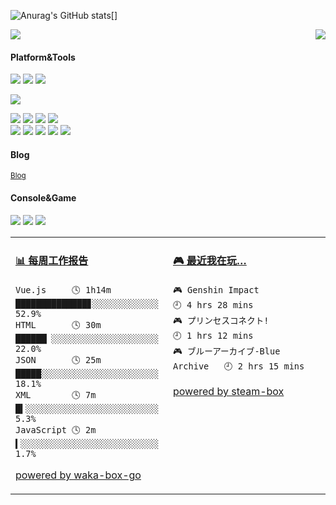 ![Anurag's GitHub stats](https://github-readme-stats.vercel.app/api?username=TinaACG&show_icons=true&theme=radical)[]
<p>
  <a href="https://count.getloli.com/"><img src="https://count.getloli.com/get/@github.readme?theme=TinaACG"></a>
  <img src="https://weather-icon.journeyad.repl.co/@riben?v=1" align="right">
</p>

#### Platform&Tools
[![](https://img.shields.io/badge/OS-Arch%20Linux-33aadd?style=flat-square&logo=arch-linux&logoColor=ffffff)](https://www.archlinux.org/)
[![](https://img.shields.io/badge/Windows-11-4e9eee?style=flat-square&logo=windows&logoColor=ffffff)](https://www.microsoft.com/windows/windows-11)
[![](https://img.shields.io/badge/IDE-Visual%20Studio%20Code-blue?style=flat-square&logo=visual-studio-code&logoColor=ffffff)](https://code.visualstudio.com/)

[![](https://img.shields.io/badge/iPhone-XS-999999?style=flat-square&logo=apple&logoColor=ffffff)](https://www.apple.com/)

[![](https://img.shields.io/badge/-TypeScript-007acc?style=flat-square&logo=typescript&logoColor=white)](https://www.typescriptlang.org/)
[![](https://img.shields.io/badge/-CSS3-1572B6?style=flat-square&logo=css3&logoColor=white)](https://www.w3.org/Style/CSS/) 
[![](https://img.shields.io/badge/-HTML5-E34F26?style=flat-square&logo=html5&logoColor=white)](https://html.spec.whatwg.org/)
[![](https://img.shields.io/badge/-Git-f05032?style=flat-square&logo=git&logoColor=white)](https://git-scm.com/)  
[![](https://img.shields.io/badge/-Linux-fcc624?style=flat-square&logo=linux&logoColor=white)](https://www.linuxfoundation.org/)
[![](https://img.shields.io/badge/-JavaScript-f7e018?style=flat-square&logo=javascript&logoColor=white)](https://www.ecma-international.org/)
[![](https://img.shields.io/badge/-Vue.js-4fc08d?style=flat-square&logo=vue.js&logoColor=ffffff)](https://vuejs.org/)
[![](https://img.shields.io/badge/-Nginx-269539?style=flat-square&logo=nginx&logoColor=ffffff)](https://nginx.org/)
[![](https://img.shields.io/badge/-Node.js-43853d?style=flat-square&logo=node.js&logoColor=ffffff)](https://nodejs.org/)

#### Blog
<sup>[Blog](https://)</sup>  

#### Console&Game
![](https://img.shields.io/badge/-Nintendo%20Switch-e60012?style=flat-square&logo=nintendo%20switch&logoColor=ffffff)
[![](https://img.shields.io/badge/-PlayStation%204-0070d1?style=flat-square&logo=playstation&logoColor=ffffff)](https://psnine.com/psnid/TinaACG)
[![](https://img.shields.io/badge/Steam-171a21?style=flat-square&logo=steam&logoColor=ffffff)](https://steamcommunity.com/id/TinaACG)

<table>
<tr>
<td valign="top" width="50%">

<!-- waka-box start -->
#### <a href="" target="_blank">📊 每周工作报告</a>
```text
Vue.js     🕓 1h14m ██████████████▊░░░░░░░░░░░░░ 52.9%
HTML       🕓 30m   ██████▏░░░░░░░░░░░░░░░░░░░░░ 22.0%
JSON       🕓 25m   █████░░░░░░░░░░░░░░░░░░░░░░░ 18.1%
XML        🕓 7m    █▍░░░░░░░░░░░░░░░░░░░░░░░░░░  5.3%
JavaScript 🕓 2m    ▍░░░░░░░░░░░░░░░░░░░░░░░░░░░  1.7%
```
<!-- Powered by https://github.com/journey-ad/waka-box-go . -->
<!-- waka-box end -->

[powered by waka-box-go](https://github.com/TinaACG/TinaACG)

</td>
<td valign="top" width="50%">

<!-- steam-box start -->
#### <a href="" target="_blank">🎮 最近我在玩…</a>
```text
🎮 Genshin Impact                 🕘 4 hrs 28 mins
🎮 プリンセスコネクト!             🕘 1 hrs 12 mins
🎮 ブルーアーカイブ-Blue Archive   🕘 2 hrs 15 mins
```
<!-- Powered by https://github.com/YouEclipse/steam-box . -->
<!-- steam-box end -->

[powered by steam-box](https://github.com/TinaACG/TinaACG)

</td>
</tr>
</table>
